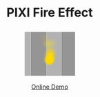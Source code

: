 # <p align="center">PIXI Fire Effect</p>
<p align="center"><img src="https://github.com/MESepehr/FirePIXI/blob/master/Capture.PNG?raw=true" alt="PIXI Fire Effect"/></p>
<p align="center"><a href="http://pixifire.ebrahimsepehr.com/">Online Demo</a></p>
